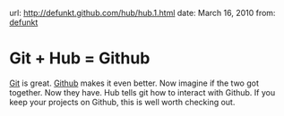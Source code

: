url: http://defunkt.github.com/hub/hub.1.html
date: March 16, 2010
from: [defunkt](http://defunkt.github.com/)

# Git + Hub = Github

[Git](http://git-scm.com) is great. [Github](http://github.com) makes it even better. Now imagine if the two got together. Now they have. Hub tells git how to interact with Github. If you keep your projects on Github, this is well worth checking out.

